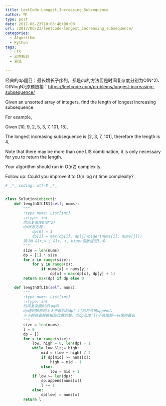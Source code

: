 ```yaml
---
title: LeetCode-Longest_Increasing_Subsequence
author: 咩
type: post
date: 2017-06-23T10:03:46+00:00
url: /2017/06/23/leetcode-longest_increasing_subsequence/
categories:
  - Algorithm
  - Python
tags:
  - LIS
  - 动态规划
  - 算法

---
```

经典的dp题目：最长增长子序列，都是dp的方法但是时间复杂度分别为O(N^2)、O(NlogN);原题链接：<a href="https://leetcode.com/problems/longest-increasing-subsequence/" target="_blank">https://leetcode.com/problems/longest-increasing-subsequence/</a>
  
Given an unsorted array of integers, find the length of longest increasing subsequence.

For example,
  
Given [10, 9, 2, 5, 3, 7, 101, 18],
  
The longest increasing subsequence is [2, 3, 7, 101], therefore the length is 4.
  
Note that there may be more than one LIS combination, it is only necessary for you to return the length.

Your algorithm should run in O(n2) complexity.

Follow up: Could you improve it to O(n log n) time complexity?

```python
# _*_ coding: utf-8 _*_


class Solution(object):
    def lengthOfLIS1(self, nums):
        """
        :type nums: List[int]
        :rtype: int
        时间复杂度O(N^2)
        dp状态方程：
            dp[0] = 1
            dp[i] = max(dp[i], dp[j]+biger(nums[i], nums[j]))
        其中0 &lt;= j &lt; i, biger函数返回1／0
        """
        size = len(nums)
        dp = [1] * size
        for x in range(size):
            for y in range(x):
                if nums[x] > nums[y]:
                    dp[x] = max(dp[x], dp[y] + 1)
        return max(dp) if dp else 0

    def lengthOfLIS(self, nums):
        """
        :type nums: List[int]
        :rtype: int
        时间复杂度O(NlogN)
        dp遇到数原则上大于最后的dp[-1]的将会被append，
        小于的会去替换相应位置的数，而dp长度(l)不会缩短一只保持最长
        """
        size = len(nums)
        l = 0
        dp = []
        for x in range(size):
            low, high = 0, len(dp) - 1
            while low &lt;= high:
                mid = (low + high) / 2
                if dp[mid] >= nums[x]:
                    high = mid - 1
                else:
                    low = mid + 1
            if low >= len(dp):
                dp.append(nums[x])
                l += 1
            else:
                dp[low] = nums[x]
        return l
```